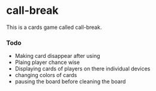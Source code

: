 # call-break
This is a cards game called call-break.

### Todo
* Making card disappear after using
* Plaing player chance wise
* Displaying cards of players on there individual devices
* changing colors of cards
* pausing the board before cleaning the board

